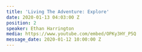 ```yaml
---
title: 'Living The Adventure: Explore'
date: 2020-01-13 04:03:00 Z
position: 2
speaker: Ethan Harrington
media: https://www.youtube.com/embed/OPKy3HY_P5Q
message_date: 2020-01-12 10:00:00 Z
---
```


